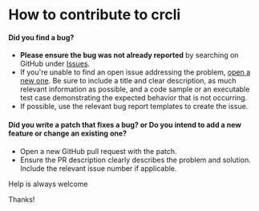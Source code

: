 # How to contribute to crcli

#### Did you find a bug?
- **Please ensure the bug was not already reported** by searching on GitHub under [Issues](https://github.com/erikkallen/crcli/issues).
- If you're unable to find an open issue addressing the problem, [open a new one](https://github.com/erikkallen/crcli/issues/new/choose). Be sure to include a title and clear description, as much relevant information as possible, and a code sample or an executable test case demonstrating the expected behavior that is not occurring.
- If possible, use the relevant bug report templates to create the issue. 

#### Did you write a patch that fixes a bug? or Do you intend to add a new feature or change an existing one?
- Open a new GitHub pull request with the patch.
- Ensure the PR description clearly describes the problem and solution. Include the relevant issue number if applicable.

Help is always welcome

Thanks!
